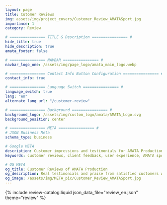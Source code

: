 ```yaml
---
layout: page
title: Cutomer Reviews
img: assets/img/project_covers/Customer_Review_AMATASport.jpg
importance: 1
category: Review

# ================ TITLE & Description ================ #
hide_title: true
hide_description: true
amata_footer: false

# ================ NAVBAR ================ #
navbar_logo_one: /assets/img/page_logo/amata_main_logo.webp

# ================ Contact Info Button Configuration ================ #
contact_info: true

# ================ Language Switch ================ #
language_switch: true
lang: "en"
alternate_lang_url: "/customer-review"

# ================ Background ================ #
background_logo: /assets/img/custom_logo/amata/AMATA_Logo.svg
background_position: center

# ================ META ================ #
# JSON Business Meta
schema_type: business

# Google META
description: Customer impressions and testimonials for AMATA Production’s custom design and manufacturing services — including sportswear, printed apparel, organization uniforms, polo shirts, and corporate wear. High-quality printing, modern design, fast delivery, and direct-from-factory pricing.
keywords: customer reviews, client feedback, user experience, AMATA sportswear, premium printing, custom shirt production, organization uniforms, sportswear design, printed shirt reviews, customer satisfaction

# OG META
og_title: Customer Reviews of AMATA Production
og_description: Real testimonials and praise from satisfied customers who trust AMATA Production for designing and producing high-quality sportswear, printed apparel, and professional media — all delivered with speed and reliability.
og_image: /assets/img/META_pic/Customer_Review_AMATASport.jpg
---
```


{% include review-catalog.liquid 
  json_data_file="review_en.json"
  theme="review"
%}
